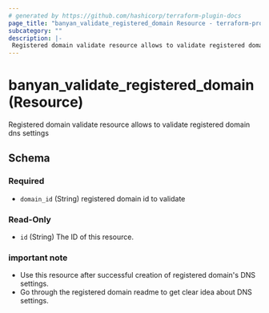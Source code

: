 ```yaml
---
# generated by https://github.com/hashicorp/terraform-plugin-docs
page_title: "banyan_validate_registered_domain Resource - terraform-provider-banyan"
subcategory: ""
description: |-
 Registered domain validate resource allows to validate registered domain dns settings
---
```


# banyan_validate_registered_domain (Resource)

Registered domain validate resource allows to validate registered domain dns settings

<!-- schema generated by tfplugindocs -->
## Schema

### Required

- `domain_id` (String) registered domain id to validate

### Read-Only

- `id` (String) The ID of this resource.

### important note
- Use this resource after successful creation of registered domain's DNS settings.
- Go through the registered domain readme to get clear idea about DNS settings.
